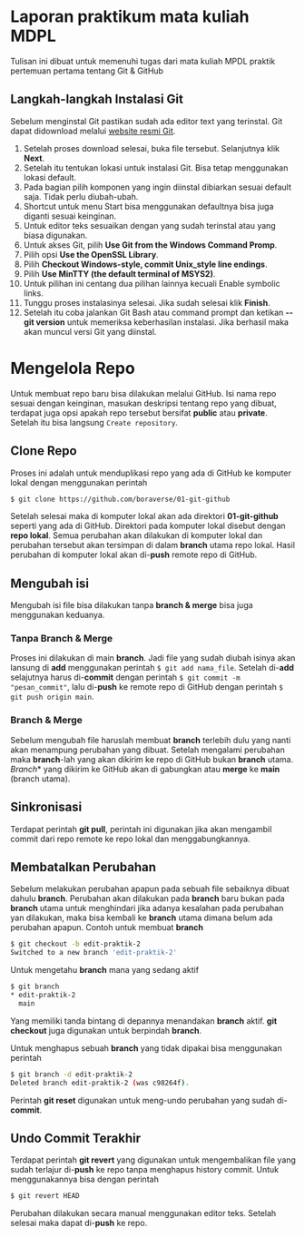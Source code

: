 # Laporan praktikum mata kuliah MDPL
Tulisan ini dibuat untuk memenuhi tugas dari mata kuliah MPDL praktik pertemuan pertama tentang Git & GitHub

## Langkah-langkah Instalasi Git
Sebelum menginstal Git pastikan sudah ada editor text yang terinstal. Git dapat didownload melalui [website resmi Git](https://git-scm.com/).

 1. Setelah proses download selesai,  buka file tersebut. Selanjutnya klik **Next**.
 2. Setelah itu tentukan lokasi untuk instalasi Git. Bisa tetap menggunakan lokasi default.
 3. Pada bagian pilih komponen yang ingin diinstal dibiarkan sesuai default saja. Tidak perlu diubah-ubah.
 4. Shortcut untuk menu Start bisa menggunakan defaultnya bisa juga diganti sesuai keinginan.
 5. Untuk editor teks sesuaikan dengan yang sudah terinstal atau yang biasa digunakan.
 6. Untuk akses Git, pilih **Use Git from the Windows Command Promp**.
 7. Pilih opsi **Use the OpenSSL Library**.
 8. Pilih **Checkout Windows-style, commit Unix_style line endings**.
 9. Pilih **Use MinTTY (the default terminal of MSYS2)**.
 10. Untuk pilihan ini centang dua pilihan lainnya kecuali Enable symbolic links.
 11. Tunggu proses instalasinya selesai. Jika sudah selesai klik **Finish**.
 12. Setelah itu coba jalankan Git Bash atau command prompt dan ketikan **--git version** untuk memeriksa keberhasilan instalasi. Jika berhasil maka akan muncul versi Git yang diinstal.

# Mengelola Repo
Untuk membuat repo baru bisa dilakukan melalui GitHub. Isi nama repo sesuai dengan keinginan, masukan deskripsi tentang repo yang dibuat, terdapat juga opsi apakah repo tersebut bersifat **public** atau **private**. Setelah itu bisa langsung `Create repository`.

## Clone Repo
Proses ini adalah untuk menduplikasi repo yang ada di GitHub ke komputer lokal dengan menggunakan perintah

```bash
$ git clone https://github.com/boraverse/01-git-github
```
Setelah selesai maka di komputer lokal akan ada direktori **01-git-github** seperti yang ada di GitHub. Direktori pada komputer lokal disebut dengan **repo lokal**. Semua perubahan akan dilakukan di komputer lokal dan perubahan tersebut akan tersimpan di dalam **branch** utama repo lokal. Hasil perubahan di komputer lokal akan di-**push** remote repo di GitHub.

## Mengubah isi
Mengubah isi file bisa dilakukan tanpa **branch & merge** bisa juga menggunakan keduanya.

### Tanpa Branch & Merge
Proses ini dilakukan di main **branch**. Jadi file yang sudah diubah isinya akan lansung di **add** menggunakan perintah `$ git add nama_file`. Setelah di-**add** selajutnya harus di-**commit** dengan perintah `$ git commit -m "pesan_commit"`, lalu di-**push** ke remote repo di GitHub dengan perintah `$ git push origin main`.

### Branch & Merge
Sebelum mengubah file haruslah membuat **branch** terlebih dulu yang nanti akan menampung perubahan yang dibuat. Setelah mengalami perubahan maka **branch**-lah yang akan dikirim ke repo di GitHub bukan **branch** utama. *Branch** yang dikirim ke GitHub akan di gabungkan atau **merge** ke **main** (branch utama).


## Sinkronisasi
Terdapat perintah **git pull**, perintah ini digunakan jika akan mengambil commit dari repo remote ke repo lokal dan menggabungkannya.

## Membatalkan Perubahan
Sebelum melakukan perubahan apapun pada sebuah file sebaiknya dibuat dahulu **branch**. Perubahan akan dilakukan pada **branch** baru bukan pada **branch** utama untuk menghindari jika adanya kesalahan pada perubahan yan dilakukan, maka bisa kembali ke **branch** utama dimana belum ada perubahan apapun.
Contoh untuk membuat **branch**

```bash
$ git checkout -b edit-praktik-2
Switched to a new branch 'edit-praktik-2'
```
Untuk mengetahu **branch** mana yang sedang aktif

```bash
$ git branch
* edit-praktik-2
  main
```
Yang memiliki tanda bintang di depannya menandakan **branch** aktif. **git checkout** juga digunakan untuk berpindah **branch**.

Untuk menghapus sebuah **branch** yang tidak dipakai bisa menggunakan perintah 

```bash
$ git branch -d edit-praktik-2
Deleted branch edit-praktik-2 (was c98264f).
```

Perintah **git reset** digunakan untuk meng-undo perubahan yang sudah di-**commit**.

## Undo Commit Terakhir
Terdapat perintah **git revert** yang digunakan untuk mengembalikan file yang sudah terlajur di-**push** ke repo tanpa menghapus history commit. Untuk menggunakannya bisa dengan perintah 

```bash
$ git revert HEAD
```

Perubahan dilakukan secara manual menggunakan editor teks. Setelah selesai maka dapat di-**push** ke repo.

